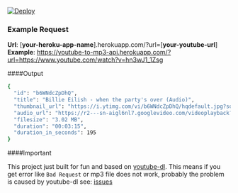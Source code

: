 [![Deploy](https://www.herokucdn.com/deploy/button.svg)](https://dashboard.heroku.com/new?template=https://github.com/yasinkbas/youtube-to-mp3-api)


### Example Request
**Url**: [**your-heroku-app-name**].herokuapp.com/?url=[**your-youtube-url**]
<br>**Example**: https://youtube-to-mp3-api.herokuapp.com/?url=https://www.youtube.com/watch?v=hn3wJ1_1Zsg

####Output

```bash
{
  "id": "b6WNdcZpDhQ",
  "title": "Billie Eilish - when the party's over (Audio)",
  "thumbnail_url": "https://i.ytimg.com/vi/b6WNdcZpDhQ/hqdefault.jpg?sqp=-oaymwEYCKgBEF5IVfKriqkDCwgBFQAAiEIYAXAB&rs=AOn4CLCmliYITRb3drEr5JmBRk1naUc5lQ",
  "audio_url": "https://r2---sn-aigl6nl7.googlevideo.com/videoplayback?expire=1596073927&ei=Z9MhX-CGHY_SxN8PyO-N8AE&ip=34.244.65.212&id=o-AN-u5i48OWLs9oYmnJuTqKEEOujE1kfX8XW5fbiXbiCR&itag=140&source=youtube&requiressl=yes&mh=7J&mm=31%2C26&mn=sn-aigl6nl7%2Csn-4g5e6nsy&ms=au%2Conr&mv=u&mvi=2&pl=24&gcr=ie&vprv=1&mime=audio%2Fmp4&gir=yes&clen=3162603&dur=195.372&lmt=1575722267605206&mt=1596052067&fvip=2&keepalive=yes&fexp=23883098&c=WEB&txp=5431432&sparams=expire%2Cei%2Cip%2Cid%2Citag%2Csource%2Crequiressl%2Cgcr%2Cvprv%2Cmime%2Cgir%2Cclen%2Cdur%2Clmt&lsparams=mh%2Cmm%2Cmn%2Cms%2Cmv%2Cmvi%2Cpl&lsig=AG3C_xAwRQIhANplnF59hHQaDtxgVhjCWREmwOoLXUPN7qSIxsU1f8yYAiBExN4cMIGYJ5RGeWBhKF1z54yXA_-qPpfgwnQjsvC9ig%3D%3D&sig=AOq0QJ8wRQIhAOmEKllOhExeRRiwGT27Vo00l_dPkiIY9OywooAHdt9fAiAZ76wjABaMUKygO3NbIC6eOZVU3mCyuW3h_vU9WbNr1w==&ratebypass=yes",
  "filesize": "3.02 MB",
  "duration": "00:03:15",
  "duration_in_seconds": 195
}
```

####Important

 This project just built for fun and based on [youtube-dl](https://github.com/ytdl-org/youtube-dl). This means if you get error like `Bad Request` or mp3 file does not work, probably the problem is caused by youtube-dl see: [issues](https://github.com/ytdl-org/youtube-dl/issues)
